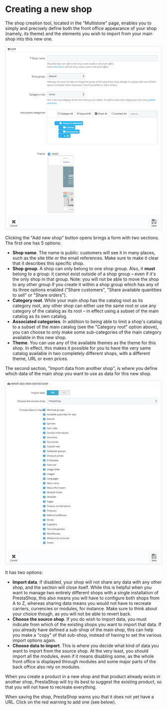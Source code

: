 # Creating a new shop

The shop creation tool, located in the "Multistore" page, enables you to simply and precisely define both the front office appearance of your shop \(namely, its theme\) and the elements you wish to import from your main shop into this new one.

![](../../.gitbook/assets/57081987%20%284%29%20%281%29.png)

Clicking the "Add new shop" button opens brings a form with two sections. The first one has 5 options:

* **Shop name**. The name is public: customers will see it in many places, such as the site title or the email references. Make sure to make it clear that it describes this specific shop.
* **Shop group**. A shop can only belong to one shop group. Also, it **must** belong to a group: it cannot exist outside of a shop group – even if it's the only shop in that group. Note: you will not be able to move the shop to any other group if you create it within a shop group which has any of its three options enabled \("Share customers", "Share available quantities to sell" or "Share orders"\).
* **Category root**. While your main shop has the catalog root as its category root, any other shop can either use the same root or use any category of the catalog as its root – in effect using a subset of the main catalog as its own catalog.
* **Associated categories**. In addition to being able to limit a shop's catalog to a subset of the main catalog \(see the "Category root" option above\), you can choose to only make some sub-categories of the main category available in this new shop.
* **Theme**. You can use any of the available themes as the theme for this shop. In effect, this makes it possible for you to have the very same catalog available in two completely different shops, with a different theme, URL or even prices.

The second section, "Import data from another shop", is where you define which data of the main shop you want to use as data for this new shop.

![](../../.gitbook/assets/57081989%20%284%29%20%283%29.png)

It has two options:

* **Import data**. If disabled, your shop will not share any data with any other shop, and the section will close itself. While this is helpful when you want to manage two entirely different shops with a single installation of PrestaShop, this also means you will have to configure both shops from A to Z, whereas sharing data means you would not have to recreate carriers, currencies or modules, for instance. Make sure to think about your choice though, as you will not be able to revert back.
* **Choose the source shop**. If you do wish to import data, you must indicate from which of the existing shops you want to import that data. If you already have defined a sub-shop of the main shop, this can help you make a "copy" of that sub-shop, instead of having to set the various import options again.
* **Choose data to import**. This is where you decide what kind of data you want to import from the source shop. At the very least, you should import all the modules, even if it means disabling some, as the whole front office is displayed through modules and some major parts of the back office also rely on modules.  

When you create a product in a new shop and that product already exists in another shop, PrestaShop will try its best to suggest the existing product, so that you will not have to recreate everything.

When saving the shop, PrestaShop warns you that it does not yet have a URL. Click on the red warning to add one \(see below\).

